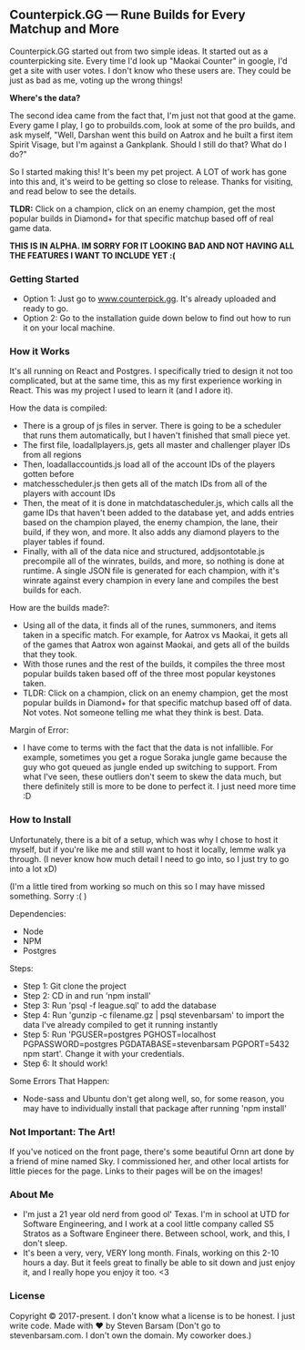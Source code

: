 ## Counterpick.GG — Rune Builds for Every Matchup and More

Counterpick.GG started out from two simple ideas. It started out as a counterpicking site. Every time I'd look up "Maokai Counter" in google, I'd get a site with user votes. I don't know who these users are. They could be just as bad as me, voting up the wrong things!

<b>Where's the data?</b>

The second idea came from the fact that, I'm just not that good at the game. Every game I play, I go to probuilds.com, look at some of the pro builds, and ask myself, "Well, Darshan went this build on Aatrox and he built a first item Spirit Visage, but I'm against a Gankplank. Should I still do that? What do I do?"

So I started making this! It's been my pet project. A LOT of work has gone into this and, it's weird to be getting so close to release. Thanks for visiting, and read below to see the details.


<b>TLDR:</b> Click on a champion, click on an enemy champion, get the most popular builds in Diamond+ for that specific matchup based off of real game data.

<b>THIS IS IN ALPHA. IM SORRY FOR IT LOOKING BAD AND NOT HAVING ALL THE FEATURES I WANT TO INCLUDE YET :(</b>

### Getting Started

  * Option 1: Just go to www.counterpick.gg. It's already uploaded and ready to go.
  * Option 2: Go to the installation guide down below to find out how to run it on your local machine.

### How it Works

It's all running on React and Postgres. I specifically tried to design it not too complicated, but at the same time, this as my first experience working in React. This was my project I used to learn it (and I adore it).

How the data is compiled:
* There is a group of js files in server. There is going to be a scheduler that runs them automatically, but I haven't finished that small piece yet.
* The first file, loadallplayers.js, gets all master and challenger player IDs from all regions
* Then, loadallaccountids.js load all of the account IDs of the players gotten before
* matchesscheduler.js then gets all of the match IDs from all of the players with account IDs
* Then, the meat of it is done in matchdatascheduler.js, which calls all the game IDs that haven't been added to the database yet, and adds entries based on the champion played, the enemy champion, the lane, their build, if they won, and more. It also adds any diamond players to the player tables if found.
* Finally, with all of the data nice and structured, addjsontotable.js precompile all of the winrates, builds, and more, so nothing is done at runtime. A single JSON file is generated for each champion, with it's winrate against every champion in every lane and compiles the best builds for each.

How are the builds made?:
* Using all of the data, it finds all of the runes, summoners, and items taken in a specific match. For example, for Aatrox vs Maokai, it gets all of the games that Aatrox won against Maokai, and gets all of the builds that they took.
* With those runes and the rest of the builds, it compiles the three most popular builds taken based off of the three most popular keystones taken.
* TLDR: Click on a champion, click on an enemy champion, get the most popular builds in Diamond+ for that specific matchup based off of data. Not votes. Not someone telling me what they think is best. Data.

Margin of Error:
* I have come to terms with the fact that the data is not infallible. For example, sometimes you get a rogue Soraka jungle game because the guy who got queued as jungle ended up switching to support. From what I've seen, these outliers don't seem to skew the data much, but there definitely still is more to be done to perfect it. I just need more time :D

### How to Install

Unfortunately, there is a bit of a setup, which was why I chose to host it myself, but if you're like me and still want to host it locally, lemme walk ya through. (I never know how much detail I need to go into, so I just try to go into a lot xD)

(I'm a little tired from working so much on this so I may have missed something. Sorry :( )


Dependencies:
* Node
* NPM
* Postgres


Steps:
* Step 1: Git clone the project
* Step 2: CD in and run 'npm install'
* Step 3: Run 'psql -f league.sql' to add the database
* Step 4: Run 'gunzip -c filename.gz | psql stevenbarsam' to import the data I've already compiled to get it running instantly
* Step 5: Run 'PGUSER=postgres   PGHOST=localhost   PGPASSWORD=postgres   PGDATABASE=stevenbarsam   PGPORT=5432   npm start'. Change it with your credentials.
* Step 6: It should work!

Some Errors That Happen:
* Node-sass and Ubuntu don't get along well, so, for some reason, you may have to individually install that package after running 'npm install'


### Not Important: The Art!

If you've noticed on the front page, there's some beautiful Ornn art done by a friend of mine named Sky. I commissioned her, and other local artists for little pieces for the page. Links to their pages will be on the images!

### About Me

  * I'm just a 21 year old nerd from good ol' Texas. I'm in school at UTD for Software Engineering, and I work at a cool little company called S5 Stratos as a Software Engineer there. Between school, work, and this, I don't sleep.
  * It's been a very, very, VERY long month. Finals, working on this 2-10 hours a day. But it feels great to finally be able to sit down and just enjoy it, and I really hope you enjoy it too. <3

### License

Copyright © 2017-present. I don't know what a license is to be honest. I just write code.
Made with ♥ by Steven Barsam (Don't go to stevenbarsam.com. I don't own the domain. My coworker does.)

